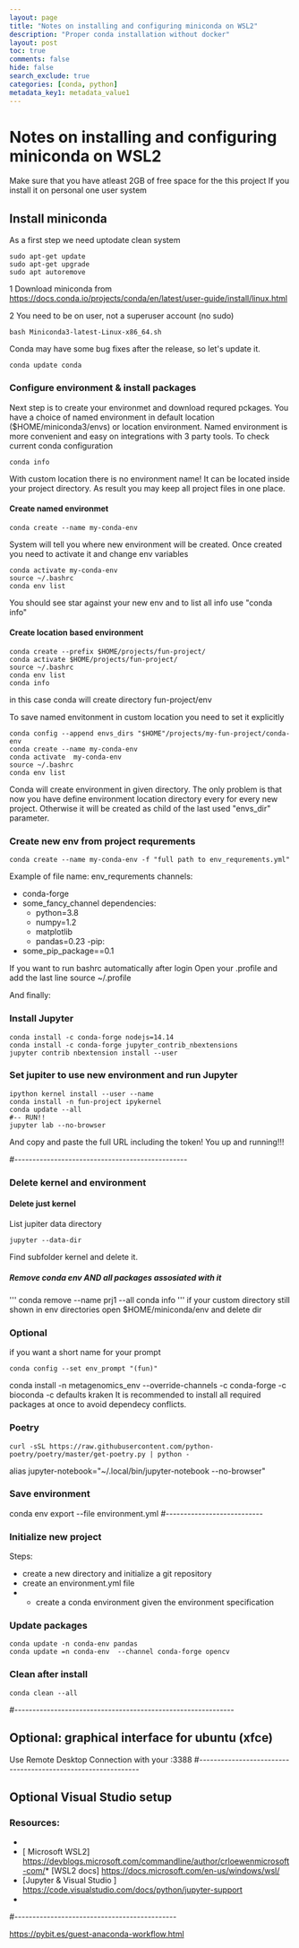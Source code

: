 ```yaml
---
layout: page
title: "Notes on installing and configuring miniconda on WSL2"
description: "Proper conda installation without docker"
layout: post
toc: true
comments: false
hide: false
search_exclude: true
categories: [conda, python]
metadata_key1: metadata_value1
---
```


# Notes on installing and configuring miniconda on WSL2

Make sure that you have atleast 2GB of free space for the this project
If you install it on personal one user system 

## Install miniconda

As a first step we need uptodate clean system
```
sudo apt-get update
sudo apt-get upgrade
sudo apt autoremove
```

1  Download miniconda from https://docs.conda.io/projects/conda/en/latest/user-guide/install/linux.html


2 You need to be on user, not a superuser account (no sudo)
```
bash Miniconda3-latest-Linux-x86_64.sh
```

Conda may have some bug fixes after the release, so let's update it.
```
conda update conda
```

### Configure environment & install packages

Next step is to create your environmet and download requred pckages.
You have a choice of named environment in default location  ($HOME/miniconda3/envs)
or location environment. Named environment is more convenient and easy on integrations with 3 party tools.
To check current conda  configuration 
```
conda info
```
With custom location there is no environment name!
It can be located inside your project directory. As result you may keep all project files in one place.

#### Create **named** environmet
```
conda create --name my-conda-env
```
System will tell you where new environment will be created.
Once created you need to activate it and change  env variables
```
conda activate my-conda-env
source ~/.bashrc
conda env list 
```
You should see star against your new env
and to list all info use  "conda info"


#### Create **location** based environment 
```
conda create --prefix $HOME/projects/fun-project/
conda activate $HOME/projects/fun-project/
source ~/.bashrc
conda env list
conda info
```
in this case conda will create directory fun-project/env

To save named envitonment in  custom location 
you need to set it explicitly
```
conda config --append envs_dirs "$HOME"/projects/my-fun-project/conda-env
conda create --name my-conda-env
conda activate  my-conda-env
source ~/.bashrc
conda env list 
```
Conda will create environment in given directory. The only problem is that now you have define environment   location directory every for every new project. Otherwise it will be created as child of the last used "envs_dir" parameter.



### Create new env from project requrements

```
conda create --name my-conda-env -f "full path to env_requrements.yml"
```
Example  of file 
name: env_requrements
channels:
- conda-forge 
- some_fancy_channel
dependencies:
  - python=3.8
  - numpy=1.2
  - matplotlib
  - pandas=0.23
-pip:
- some_pip_package==0.1


If you want to run bashrc automatically after login
Open your .profile and add the last line 
source ~/.profile

And finally: 
### Install Jupyter 
```
conda install -c conda-forge nodejs=14.14
conda install -c conda-forge jupyter_contrib_nbextensions
jupyter contrib nbextension install --user
```
### Set jupiter to use new environment and run Jupyter
```
ipython kernel install --user --name 
conda install -n fun-project ipykernel
conda update --all
#-- RUN!!
jupyter lab --no-browser
```
And copy and paste the full URL including the token! 
You up and running!!! 

#------------------------------------------------

### Delete kernel and environment 
#### Delete just kernel 
List jupiter data directory 
```
jupyter --data-dir
```
Find subfolder kernel and delete it. 
##### Remove conda env AND  all  packages assosiated with it
'''
conda remove --name prj1 --all
conda info
'''
if your custom directory still shown in env directories
open $HOME/miniconda/env
and delete dir  


### Optional 

if you want a short name for your prompt 
```
conda config --set env_prompt "(fun)"
```


conda install -n metagenomics_env --override-channels -c conda-forge -c bioconda -c defaults kraken
It is recommended to install all required packages at once to avoid dependecy conflicts. 

### Poetry 
```
curl -sSL https://raw.githubusercontent.com/python-poetry/poetry/master/get-poetry.py | python -
```

alias jupyter-notebook="~/.local/bin/jupyter-notebook --no-browser"


### Save  environment
conda env export --file environment.yml 
#---------------------------


### Initialize new project 

Steps:
* create a new directory and initialize a git repository
* create an environment.yml file
* * create a conda environment given the environment specification

<script src="https://gist.github.com/v2br/0b4e39cf1429a70d08e6214241329d70.js"></script>


### Update packages 
```
conda update -n conda-env pandas 
conda update =n conda-env  --channel conda-forge opencv 
```

### Clean after install 
```
conda clean --all 
```

#-------------------------------------------------------------
## Optional: graphical interface for ubuntu  (xfce)

<script src="https://gist.github.com/v2br/4b1780c99053c955be64fd1ae9a708ef.js"></script>


Use Remote Desktop Connection with your <IP Address>:3388
#-------------------------------------------------------------


## Optional Visual Studio  setup

### Resources: 

* 
* [ Microsoft WSL2] https://devblogs.microsoft.com/commandline/author/crloewenmicrosoft-com/* [WSL2 docs] https://docs.microsoft.com/en-us/windows/wsl/
* [Jupyter & Visual Studio ] https://code.visualstudio.com/docs/python/jupyter-support
* 


#---------------------------------------------

https://pybit.es/guest-anaconda-workflow.html
